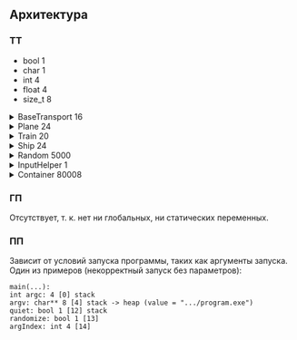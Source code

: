 ## Архитектура
### ТТ
* bool 1
* char 1
* int 4
* float 4
* size_t 8
<details>
  <summary>BaseTransport 16</summary>
  void* __vtbl 8 [0]<br/>
  int m_speed 4 [8]<br/>
  float m_distance 4 [12]
</details>
<details>
  <summary>Plane 24</summary>
  BaseTransport super 16 [0]<br/>
  int m_maxDistance 4 [16]<br/>
  int m_carryingCapacity 4 [20]
</details>
<details>
  <summary>Train 20</summary>
  BaseTransport super 16 [0]<br/>
  int m_carsCount 4 [16]<br/>
</details>
<details>
  <summary>Ship 24</summary>
  BaseTransport super 16 [0]<br/>
  int m_displacement 4 [16]<br/>
  VesselType m_vesselType 4 [20]
</details>
<details>
  <summary>Random 5000</summary>
  std::mt19937 m_rng 5000 [0]
</details>
<details>
  <summary>InputHelper 1</summary>
</details>
<details>
  <summary>Container 80008</summary>
  size_t len 8 [0]<br/>
  std::array<BaseTransport*, 10000> m_data 80000 [8]
</details>

### ГП
Отсутствует, т. к. нет ни глобальных, ни статических переменных.

### ПП
Зависит от условий запуска программы, таких как аргументы запуска.\
Один из примеров (некорректный запуск без параметров):
```
main(...):
int argc: 4 [0] stack
argv: char** 8 [4] stack -> heap (value = ".../program.exe")
quiet: bool 1 [12] stack
randomize: bool 1 [13]
argIndex: int 4 [14]
```